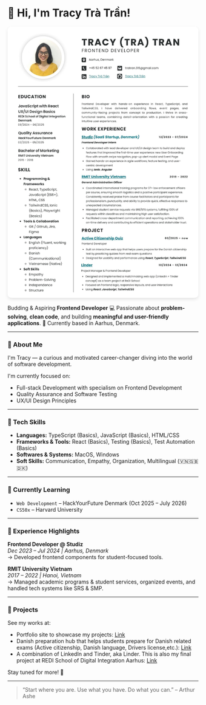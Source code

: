# 👋 Hi, I'm Tracy Trà Trần!

<img src="/CV - Tracy Tra Tran.jpg" alt="CV of Tracy Trà Trần" style="border-radius: 10px; box-shadow: 0 4px 8px rgba(0,0,0,0.1);">

Budding & Aspiring **Frontend Developer**
💻
Passionate about **problem-solving**, **clean code**, and building **meaningful and user-friendly applications**.
📍 Currently based in Aarhus, Denmark.

---

### 🌱 About Me

I'm Tracy — a curious and motivated career-changer diving into the world of software development.

<!-- After years of working in education and customer service, I found my passion in tech where I can combine problem-solving, empathy, and creativity to build applications that matter. -->

I'm currently focused on:

- Full-stack Development with specialism on Frontend Development
- Quality Assurance and Software Testing
- UX/UI Design Principles

---

### 🔧 Tech Skills

- **Languages:** TypeScript (Basics), JavaScript (Basics), HTML/CSS
- **Frameworks & Tools:** React (Basics), Testing (Basics), Test Automation (Basics)
- **Softwares & Systems:** MacOS, Windows
- **Soft Skills:** Communication, Empathy, Organization, Multilingual (🇻🇳🇬🇧🇩🇰)

---

### 🧠 Currently Learning

- `Web Development` – HackYourFuture Denmark (Oct 2025 – July 2026)
- `CS50x` – Harvard University

---

### 💼 Experience Highlights

**Frontend Developer @ Studiz**  
_Dec 2023 – Jul 2024 | Aarhus, Denmark_  
→ Developed frontend components for student-focused tools.

**RMIT University Vietnam**  
_2017 – 2022 | Hanoi, Vietnam_  
→ Managed academic programs & student services, organized events, and handled tech systems like SRS & SMP.

---

### 📌 Projects

See my works at:

- Portfolio site to showcase my projects: [Link](https://tracytratran.github.io/)
- Danish preparation hub that helps students prepare for Danish related exams (Active citizenship, Danish language, Drivers license,etc.): [Link](https://tracytratran.github.io/aktiv-medborgerskab)
- A combination of LinkedIn and Tinder, aka Linder. This is also my final project at REDI School of Digital Integration Aarhus: [Link](https://github.com/tracytratran/linder)

Stay tuned for more! 🚀

---

> “Start where you are. Use what you have. Do what you can.” – Arthur Ashe
